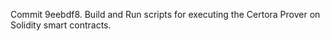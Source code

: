 Commit 9eebdf8.                    Build and Run scripts for executing the Certora Prover on Solidity smart contracts.